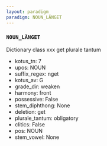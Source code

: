```yaml
---
layout: paradigm
paradigm: NOUN_LÄNGET
---
```

### ` NOUN_LÄNGET `

Dictionary class xxx get plurale tantum
* kotus_tn: 7
* upos: NOUN
* suffix_regex: nget
* kotus_av: G
* grade_dir: weaken
* harmony: front
* possessive: False
* stem_diphthong: None
* deletion: get
* plurale_tantum: obligatory
* clitics: False
* pos: NOUN
* stem_vowel: None

